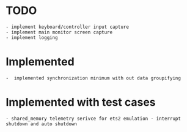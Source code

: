 
# TODO
    - implement keyboard/controller input capture
    - implement main monitor screen capture
    - implement logging

# Implemented
    -  implemented synchronization minimum with out data groupifying


# Implemented with test cases
    - shared_memory telemetry serivce for ets2 emulation - interrupt shutdown and auto shutdown
    
